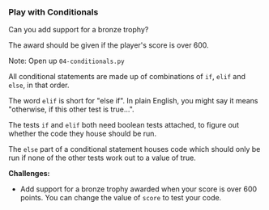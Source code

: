 ### Play with Conditionals

Can you add support for a bronze trophy?

The award should be given if the player's score is over 600.


Note:
Open up `04-conditionals.py`

All conditional statements are made up of combinations of `if`, `elif` and `else`, in that order.

The word `elif` is short for "else if". In plain English, you might say it means "otherwise, if this other test is true...".

The tests `if` and `elif` both need boolean tests attached, to figure out whether the code they house should be run.

The `else` part of a conditional statement houses code which should only be run if none of the other tests work out to a value of true.

**Challenges:**

- Add support for a bronze trophy awarded when your score is over 600 points. You can change the value of `score` to test your code.

